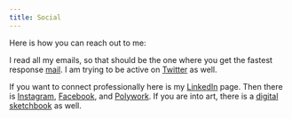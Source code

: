 ```yaml
---
title: Social
---
```


Here is how you can reach out to me:

I read all my emails, so that should be the one where you get the fastest response [mail](mailto:rahulrajeev9@hotmail.com). I am trying to be active on [Twitter](https://twitter.com/rahulrajeeev) as well.

  

If you want to connect professionally here is my [LinkedIn](https://www.linkedin.com/in/rahulrajeeev/) page. Then there is [Instagram](https://www.instagram.com/therrmerr/), [Facebook](https://www.facebook.com/rahulrajeev9), and [Polywork](https://updates.rahulrajeev.net). If you are into art, there is a [digital sketchbook](https://www.instagram.com/rdrawsstuff) as well.

  
 